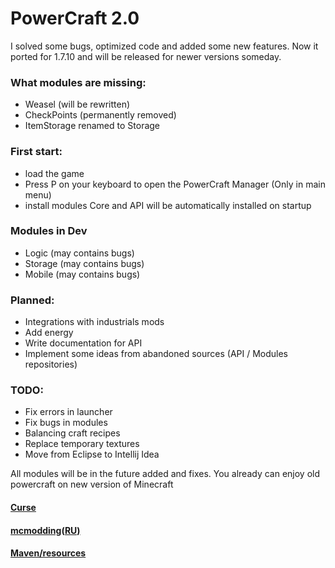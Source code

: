 # PowerCraft 2.0

I solved some bugs, optimized code and added some new features.
Now it ported for 1.7.10 and will be released for newer versions someday.

### What modules are missing:
- Weasel (will be rewritten)
- CheckPoints (permanently removed)
- ItemStorage renamed to Storage

### First start:
- load the game
- Press P on your keyboard to open the PowerCraft Manager (Only in main menu)
- install modules 
Core and API will be automatically installed on startup 

### Modules in Dev
- Logic (may contains bugs)
- Storage (may contains bugs)
- Mobile (may contains bugs)

### Planned:
- Integrations with industrials mods
- Add energy
- Write documentation for API
- Implement some ideas from abandoned sources (API / Modules repositories)

### TODO:
- Fix errors in launcher
- Fix bugs in modules
- Balancing craft recipes
- Replace temporary textures
- Move from Eclipse to Intellij Idea

All modules will be in the future added and fixes. 
You already can enjoy old powercraft on new version of Minecraft

#### [Curse](https://minecraft.curseforge.com/projects/powercraft-2)
#### [mcmodding(RU)](https://forum.mcmodding.ru/resources/powercraft-2.171/)
#### [Maven/resources](https://github.com/PowerCraft/Maven/)
